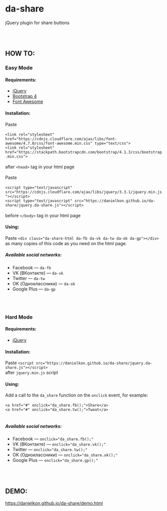 # da-share
jQuery plugin for share buttons

<br><br>

## HOW TO:

### Easy Mode

#### Requirements:
* [jQuery](jquery/jquery)
* [Bootstrap 4](twbs/bootstrap)
* [Font Awesome](FortAwesome/Font-Awesome)

#### Installation:
Paste <br><br>
`<link rel="stylesheet" href="https://cdnjs.cloudflare.com/ajax/libs/font-awesome/4.7.0/css/font-awesome.min.css" type="text/css">`<br>
`<link rel="stylesheet" href="https://stackpath.bootstrapcdn.com/bootstrap/4.1.3/css/bootstrap.min.css">`<br>
<br>
after `<head>` tag in your html page
<br>
<br>
Paste <br><br>
`<script type="text/javascript" src="https://cdnjs.cloudflare.com/ajax/libs/jquery/3.3.1/jquery.min.js"></script>`<br>
`<script type="text/javascript" src="https://danielkon.github.io/da-share/jquery.da-share.js"></script>`<br>
<br>
before `</body>` tag in your html page

#### Using:
Paste `<div class="da-share-html da-fb da-vk da-tw da-ok da-gp"></div>` as many copies of this code as you need on the html page.

##### Available social networks:
* Facebook — `da-fb`
* VK (ВКонтакте) — `da-vk`
* Twitter — `da-tw`
* OK (Одноклассники) — `da-ok`
* Google Plus — `da-gp`

<br><br>

### Hard Mode

#### Requirements:
* [jQuery](jquery/jquery)

#### Installation:
Paste `<script src="https://danielkon.github.io/da-share/jquery.da-share.js"></script>`<br>
after `jquery.min.js` script 

#### Using:
Add a call to the `da_share` function on the `onclick` event, for example: <br>
<br>
`<a href="#" onclick="da_share.fb();">Share</a>`<br>
`<a href="#" onclick="da_share.tw();">Tweat</a>`<br>
<br>

##### Available social networks:
* Facebook — `onclick="da_share.fb();"`
* VK (ВКонтакте) — `onclick="da_share.vk();"`
* Twitter — `onclick="da_share.tw();"`
* OK (Одноклассники) — `onclick="da_share.ok();"`
* Google Plus — `onclick="da_share.gp();"`

<br><br>

## DEMO:
<a href="https://danielkon.github.io/da-share/demo.html" target="_blank">https://danielkon.github.io/da-share/demo.html</a>
